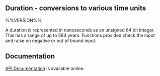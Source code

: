 ## Duration - conversions to various time units

%%VERSION%%

A duration is represented in nanoseconds as an unsigned 64 bit integer.  This
has a range of up to 584 years.  Functions provided check the input and raise
on negative or out of bound input.

## Documentation

[API Documentation](https://hannesm.github.io/duration/doc/) is available online.
